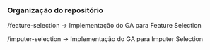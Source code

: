 ### Organização do repositório
/feature-selection -> Implementação do GA para Feature Selection

/imputer-selection -> Implementação do GA para Imputer Selection